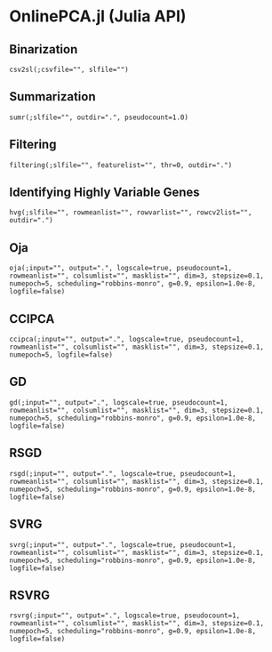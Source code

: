 # OnlinePCA.jl (Julia API)

## Binarization
```@docs
csv2sl(;csvfile="", slfile="")
```

## Summarization
```@docs
sumr(;slfile="", outdir=".", pseudocount=1.0)
```

## Filtering
```@docs
filtering(;slfile="", featurelist="", thr=0, outdir=".")
```

## Identifying Highly Variable Genes
```@docs
hvg(;slfile="", rowmeanlist="", rowvarlist="", rowcv2list="", outdir=".")
```

## Oja
```@docs
oja(;input="", output=".", logscale=true, pseudocount=1, rowmeanlist="", colsumlist="", masklist="", dim=3, stepsize=0.1, numepoch=5, scheduling="robbins-monro", g=0.9, epsilon=1.0e-8, logfile=false)
```

## CCIPCA
```@docs
ccipca(;input="", output=".", logscale=true, pseudocount=1, rowmeanlist="", colsumlist="", masklist="", dim=3, stepsize=0.1, numepoch=5, logfile=false)
```

## GD
```@docs
gd(;input="", output=".", logscale=true, pseudocount=1, rowmeanlist="", colsumlist="", masklist="", dim=3, stepsize=0.1, numepoch=5, scheduling="robbins-monro", g=0.9, epsilon=1.0e-8, logfile=false)
```

## RSGD
```@docs
rsgd(;input="", output=".", logscale=true, pseudocount=1, rowmeanlist="", colsumlist="", masklist="", dim=3, stepsize=0.1, numepoch=5, scheduling="robbins-monro", g=0.9, epsilon=1.0e-8, logfile=false)
```

## SVRG
```@docs
svrg(;input="", output=".", logscale=true, pseudocount=1, rowmeanlist="", colsumlist="", masklist="", dim=3, stepsize=0.1, numepoch=5, scheduling="robbins-monro", g=0.9, epsilon=1.0e-8, logfile=false)
```

## RSVRG
```@docs
rsvrg(;input="", output=".", logscale=true, pseudocount=1, rowmeanlist="", colsumlist="", masklist="", dim=3, stepsize=0.1, numepoch=5, scheduling="robbins-monro", g=0.9, epsilon=1.0e-8, logfile=false)
```
